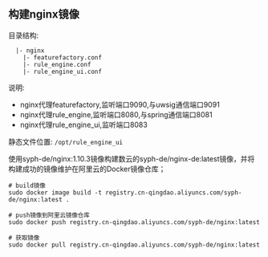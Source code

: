 ## 构建nginx镜像

目录结构:

```
  |- nginx
    |- featurefactory.conf
    |- rule_engine.conf
    |- rule_engine_ui.conf
```
说明:
* nginx代理featurefactory,监听端口9090,与uwsig通信端口9091
* nginx代理rule_engine,监听端口8080,与spring通信端口8081
* nginx代理rule_engine_ui,监听端口8083

静态文件位置: `/opt/rule_engine_ui`

使用syph-de/nginx:1.10.3镜像构建数云的syph-de/nginx-de:latest镜像，并将构建成功的镜像维护在阿里云的Docker镜像仓库；
```
# build镜像
sudo docker image build -t registry.cn-qingdao.aliyuncs.com/syph-de/nginx:latest .

# push镜像到阿里云镜像仓库
sudo docker push registry.cn-qingdao.aliyuncs.com/syph-de/nginx:latest

# 获取镜像
sudo docker pull registry.cn-qingdao.aliyuncs.com/syph-de/nginx:latest
```